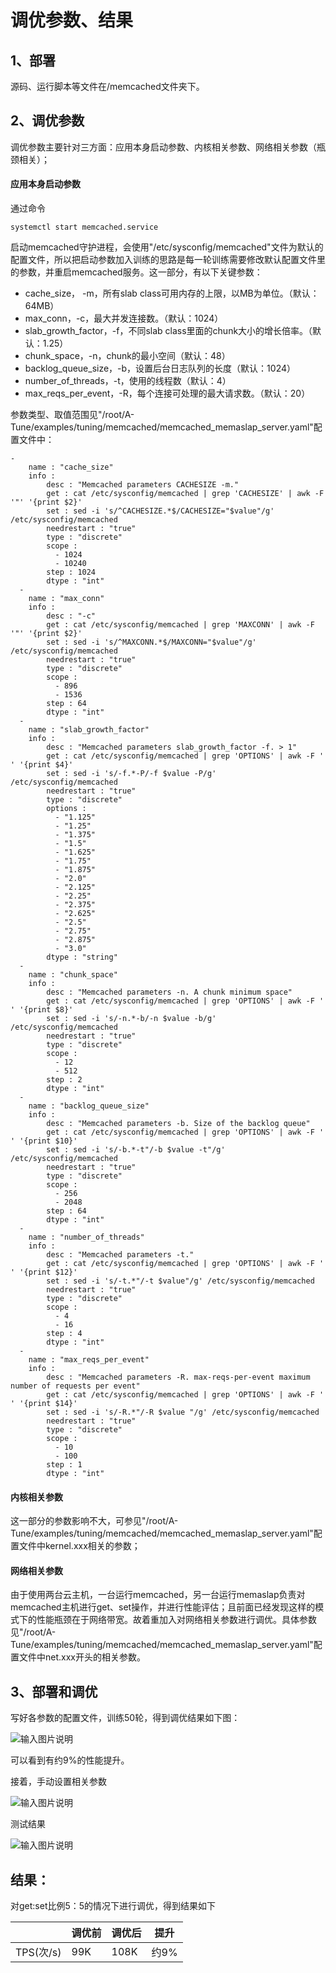 # 调优参数、结果


## 1、部署

源码、运行脚本等文件在/memcached文件夹下。

## 2、调优参数

调优参数主要针对三方面：应用本身启动参数、内核相关参数、网络相关参数（瓶颈相关）；

#### 应用本身启动参数

通过命令

```
systemctl start memcached.service
```
启动memcached守护进程，会使用"/etc/sysconfig/memcached"文件为默认的配置文件，所以把启动参数加入训练的思路是每一轮训练需要修改默认配置文件里的参数，并重启memcached服务。这一部分，有以下关键参数：
- cache_size， -m，所有slab class可用内存的上限，以MB为单位。（默认：64MB）
- max_conn，-c，最大并发连接数。（默认：1024）
- slab_growth_factor，-f，不同slab class里面的chunk大小的增长倍率。（默认：1.25）
- chunk_space，-n，chunk的最小空间（默认：48）
- backlog_queue_size，-b，设置后台日志队列的长度（默认：1024）
- number_of_threads，-t，使用的线程数（默认：4）
- max_reqs_per_event，-R，每个连接可处理的最大请求数。（默认：20）

参数类型、取值范围见"/root/A-Tune/examples/tuning/memcached/memcached_memaslap_server.yaml"配置文件中：
```
-
    name : "cache_size"
    info :
        desc : "Memcached parameters CACHESIZE -m."
        get : cat /etc/sysconfig/memcached | grep 'CACHESIZE' | awk -F '"' '{print $2}'
        set : sed -i 's/^CACHESIZE.*$/CACHESIZE="$value"/g' /etc/sysconfig/memcached
        needrestart : "true"
        type : "discrete"
        scope :
          - 1024
          - 10240
        step : 1024
        dtype : "int" 
  -
    name : "max_conn"
    info :
        desc : "-c"
        get : cat /etc/sysconfig/memcached | grep 'MAXCONN' | awk -F '"' '{print $2}'
        set : sed -i 's/^MAXCONN.*$/MAXCONN="$value"/g' /etc/sysconfig/memcached
        needrestart : "true"
        type : "discrete"
        scope :
          - 896
          - 1536
        step : 64
        dtype : "int"
  -
    name : "slab_growth_factor"
    info :
        desc : "Memcached parameters slab_growth_factor -f. > 1"
        get : cat /etc/sysconfig/memcached | grep 'OPTIONS' | awk -F ' ' '{print $4}'
        set : sed -i 's/-f.*-P/-f $value -P/g' /etc/sysconfig/memcached
        needrestart : "true"
        type : "discrete"
        options :
          - "1.125"
          - "1.25"
          - "1.375"
          - "1.5"
          - "1.625"
          - "1.75"
          - "1.875"
          - "2.0"
          - "2.125"
          - "2.25"
          - "2.375"
          - "2.625"
          - "2.5"
          - "2.75"
          - "2.875"
          - "3.0"
        dtype : "string"
  -
    name : "chunk_space"
    info :
        desc : "Memcached parameters -n. A chunk minimum space"
        get : cat /etc/sysconfig/memcached | grep 'OPTIONS' | awk -F ' ' '{print $8}'
        set : sed -i 's/-n.*-b/-n $value -b/g' /etc/sysconfig/memcached
        needrestart : "true"
        type : "discrete"
        scope :
          - 12
          - 512
        step : 2
        dtype : "int"
  -
    name : "backlog_queue_size"
    info :
        desc : "Memcached parameters -b. Size of the backlog queue"
        get : cat /etc/sysconfig/memcached | grep 'OPTIONS' | awk -F ' ' '{print $10}'
        set : sed -i 's/-b.*-t"/-b $value -t"/g' /etc/sysconfig/memcached
        needrestart : "true"
        type : "discrete"
        scope :
          - 256
          - 2048
        step : 64
        dtype : "int"   
  -
    name : "number_of_threads"
    info :
        desc : "Memcached parameters -t."
        get : cat /etc/sysconfig/memcached | grep 'OPTIONS' | awk -F ' ' '{print $12}'
        set : sed -i 's/-t.*"/-t $value"/g' /etc/sysconfig/memcached
        needrestart : "true"
        type : "discrete"
        scope :
          - 4
          - 16
        step : 4
        dtype : "int" 
  -
    name : "max_reqs_per_event"
    info :
        desc : "Memcached parameters -R. max-reqs-per-event maximum number of requests per event"
        get : cat /etc/sysconfig/memcached | grep 'OPTIONS' | awk -F ' ' '{print $14}'
        set : sed -i 's/-R.*"/-R $value "/g' /etc/sysconfig/memcached
        needrestart : "true"
        type : "discrete"
        scope :
          - 10
          - 100
        step : 1
        dtype : "int" 
```

#### 内核相关参数

这一部分的参数影响不大，可参见"/root/A-Tune/examples/tuning/memcached/memcached_memaslap_server.yaml"配置文件中kernel.xxx相关的参数；

#### 网络相关参数

由于使用两台云主机，一台运行memcached，另一台运行memaslap负责对memcached主机进行get、set操作，并进行性能评估；且前面已经发现这样的模式下的性能瓶颈在于网络带宽。故着重加入对网络相关参数进行调优。具体参数见"/root/A-Tune/examples/tuning/memcached/memcached_memaslap_server.yaml"配置文件中net.xxx开头的相关参数。


## 3、部署和调优

写好各参数的配置文件，训练50轮，得到调优结果如下图：

![输入图片说明](https://images.gitee.com/uploads/images/2021/0917/213111_1ca151fd_5224942.png "2.png")

可以看到有约9%的性能提升。

接着，手动设置相关参数

![输入图片说明](https://images.gitee.com/uploads/images/2021/0917/213849_126b1825_5224942.png "3.png")

测试结果

![输入图片说明](https://images.gitee.com/uploads/images/2021/0917/214107_d40b5d09_5224942.png "4.png")

## 结果：

对get:set比例5：5的情况下进行调优，得到结果如下

|           | 调优前 | 调优后 | 提升  |
| :-------- | ------ | ------ | ----- |
| TPS(次/s) | 99K   | 108K | 约9% |

